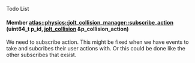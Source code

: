 

Todo List



#### Member [**atlas::physics::jolt\_collision\_manager::subscribe\_action**](classatlas_1_1physics_1_1jolt__collision__manager.md#function-subscribe_action)  (uint64\_t p\_id, [**jolt\_collision**](classatlas_1_1physics_1_1jolt__collision.md) &p\_collision\_action)

We need to subscribe action. This might be fixed when we have events to take and subcribes their user actions with. Or this could be done like the other subscribes that exsist. 




    


